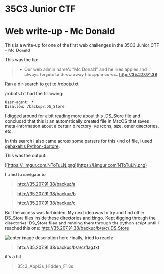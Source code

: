 # 35C3 Junior CTF
# Web write-up - Mc Donald

This is a write-up for one of the first web challenges in the 35C3 Junior CTF - Mc Donald

   
This was the tip:
> -   Our web admin name's "Mc Donald" and he likes apples and always forgets to throw away his apple cores..
    http://35.207.91.38

Ran a dir-search to get to /robots.txt

/robots.txt had the following:

    User-agent: *
    Disallow: /backup/.DS_Store
 
I digged around for a bit reading more about this .DS_Store file and concluded that this is an automatically created file in MacOS that saves meta-information about a certain directory like icons, size, other directories, etc.

In this search I also came across some parsers for this kind of file, i used [gehaxelt's Python-dsstore](https://github.com/gehaxelt/Python-dsstore).

This was the output:

![https://i.imgur.com/NToTuLN.png](https://i.imgur.com/NToTuLN.png)

I tried to navigate to 
>http://35.207.91.38/backup/a

>http://35.207.91.38/backup/b

>http://35.207.91.38/backup/c

But the access was forbidden.
My next idea was to try and find other DS_Store files inside these directories and bingo. 
Kept digging through the directories' DS_Store files and running them through the python script until I reached this one:
http://35.207.91.38/backup/b/a/c/.DS_Store

![enter image description here](https://i.imgur.com/MnQyh9i.png)
Finally, tried to reach:
>http://35.207.91.38/backup/b/a/c/flag.txt

it's a hit

>35c3_Appl3s_H1dden_F1l3s


